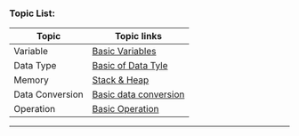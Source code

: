 ### Topic List:

| Topic     | Topic links                      |
| --------- | -------------------------------- |
| Variable  | [Basic Variables](variables.md)    |
| Data Type | [Basic of Data Tyle](datatype.md) |
| Memory     | [Stack & Heap](Memory.md)        |
| Data Conversion    | [Basic data conversion](conversion.md)        |
| Operation   | [Basic Operation](oprasions.md)        |

---


